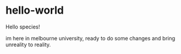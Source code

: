 # hello-world

Hello species!

im here in melbourne university, ready to do some changes and bring unreality to reality.
